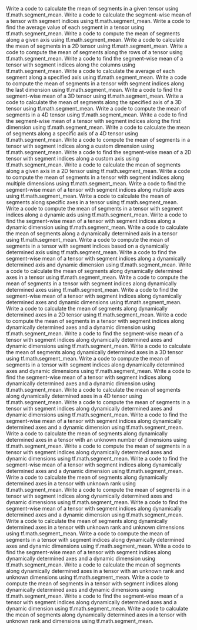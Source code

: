 Write a code to calculate the mean of segments in a given tensor using tf.math.segment_mean.
Write a code to calculate the segment-wise mean of a tensor with segment indices using tf.math.segment_mean.
Write a code to find the average value of each segment in a tensor using tf.math.segment_mean.
Write a code to compute the mean of segments along a given axis using tf.math.segment_mean.
Write a code to calculate the mean of segments in a 2D tensor using tf.math.segment_mean.
Write a code to compute the mean of segments along the rows of a tensor using tf.math.segment_mean.
Write a code to find the segment-wise mean of a tensor with segment indices along the columns using tf.math.segment_mean.
Write a code to calculate the average of each segment along a specified axis using tf.math.segment_mean.
Write a code to compute the mean of segments in a tensor with segment indices along the last dimension using tf.math.segment_mean.
Write a code to find the segment-wise mean of a 3D tensor using tf.math.segment_mean.
Write a code to calculate the mean of segments along the specified axis of a 3D tensor using tf.math.segment_mean.
Write a code to compute the mean of segments in a 4D tensor using tf.math.segment_mean.
Write a code to find the segment-wise mean of a tensor with segment indices along the first dimension using tf.math.segment_mean.
Write a code to calculate the mean of segments along a specific axis of a 4D tensor using tf.math.segment_mean.
Write a code to compute the mean of segments in a tensor with segment indices along a custom dimension using tf.math.segment_mean.
Write a code to find the segment-wise mean of a 2D tensor with segment indices along a custom axis using tf.math.segment_mean.
Write a code to calculate the mean of segments along a given axis in a 2D tensor using tf.math.segment_mean.
Write a code to compute the mean of segments in a tensor with segment indices along multiple dimensions using tf.math.segment_mean.
Write a code to find the segment-wise mean of a tensor with segment indices along multiple axes using tf.math.segment_mean.
Write a code to calculate the mean of segments along specific axes in a tensor using tf.math.segment_mean.
Write a code to compute the mean of segments in a tensor with segment indices along a dynamic axis using tf.math.segment_mean.
Write a code to find the segment-wise mean of a tensor with segment indices along a dynamic dimension using tf.math.segment_mean.
Write a code to calculate the mean of segments along a dynamically determined axis in a tensor using tf.math.segment_mean.
Write a code to compute the mean of segments in a tensor with segment indices based on a dynamically determined axis using tf.math.segment_mean.
Write a code to find the segment-wise mean of a tensor with segment indices along a dynamically determined axis and dynamic dimension using tf.math.segment_mean.
Write a code to calculate the mean of segments along dynamically determined axes in a tensor using tf.math.segment_mean.
Write a code to compute the mean of segments in a tensor with segment indices along dynamically determined axes using tf.math.segment_mean.
Write a code to find the segment-wise mean of a tensor with segment indices along dynamically determined axes and dynamic dimensions using tf.math.segment_mean.
Write a code to calculate the mean of segments along dynamically determined axes in a 2D tensor using tf.math.segment_mean.
Write a code to compute the mean of segments in a tensor with segment indices along dynamically determined axes and a dynamic dimension using tf.math.segment_mean.
Write a code to find the segment-wise mean of a tensor with segment indices along dynamically determined axes and dynamic dimensions using tf.math.segment_mean.
Write a code to calculate the mean of segments along dynamically determined axes in a 3D tensor using tf.math.segment_mean.
Write a code to compute the mean of segments in a tensor with segment indices along dynamically determined axes and dynamic dimensions using tf.math.segment_mean.
Write a code to find the segment-wise mean of a tensor with segment indices along dynamically determined axes and a dynamic dimension using tf.math.segment_mean.
Write a code to calculate the mean of segments along dynamically determined axes in a 4D tensor using tf.math.segment_mean.
Write a code to compute the mean of segments in a tensor with segment indices along dynamically determined axes and dynamic dimensions using tf.math.segment_mean.
Write a code to find the segment-wise mean of a tensor with segment indices along dynamically determined axes and a dynamic dimension using tf.math.segment_mean.
Write a code to calculate the mean of segments along dynamically determined axes in a tensor with an unknown number of dimensions using tf.math.segment_mean.
Write a code to compute the mean of segments in a tensor with segment indices along dynamically determined axes and dynamic dimensions using tf.math.segment_mean.
Write a code to find the segment-wise mean of a tensor with segment indices along dynamically determined axes and a dynamic dimension using tf.math.segment_mean.
Write a code to calculate the mean of segments along dynamically determined axes in a tensor with unknown rank using tf.math.segment_mean.
Write a code to compute the mean of segments in a tensor with segment indices along dynamically determined axes and dynamic dimensions using tf.math.segment_mean.
Write a code to find the segment-wise mean of a tensor with segment indices along dynamically determined axes and a dynamic dimension using tf.math.segment_mean.
Write a code to calculate the mean of segments along dynamically determined axes in a tensor with unknown rank and unknown dimensions using tf.math.segment_mean.
Write a code to compute the mean of segments in a tensor with segment indices along dynamically determined axes and dynamic dimensions using tf.math.segment_mean.
Write a code to find the segment-wise mean of a tensor with segment indices along dynamically determined axes and a dynamic dimension using tf.math.segment_mean.
Write a code to calculate the mean of segments along dynamically determined axes in a tensor with an unknown rank and unknown dimensions using tf.math.segment_mean.
Write a code to compute the mean of segments in a tensor with segment indices along dynamically determined axes and dynamic dimensions using tf.math.segment_mean.
Write a code to find the segment-wise mean of a tensor with segment indices along dynamically determined axes and a dynamic dimension using tf.math.segment_mean.
Write a code to calculate the mean of segments along dynamically determined axes in a tensor with unknown rank and dimensions using tf.math.segment_mean.